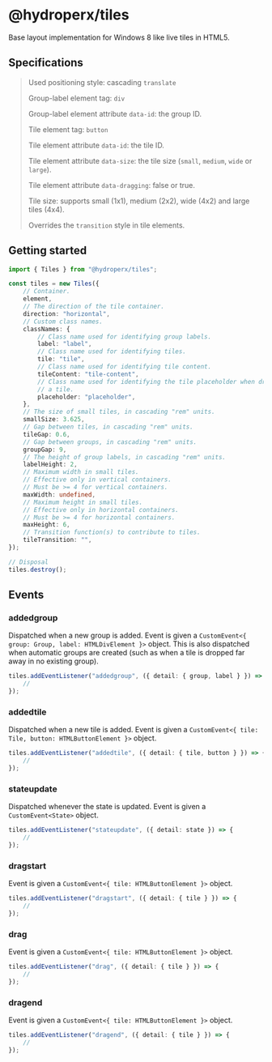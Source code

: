 # @hydroperx/tiles

Base layout implementation for Windows 8 like live tiles in HTML5.

## Specifications

<blockquote>

Used positioning style: cascading `translate`

Group-label element tag: `div`

Group-label element attribute `data-id`: the group ID.

Tile element tag: `button`

Tile element attribute `data-id`: the tile ID.

Tile element attribute `data-size`: the tile size (`small`, `medium`, `wide` or `large`).

Tile element attribute `data-dragging`: false or true.

Tile size: supports small (1x1), medium (2x2), wide (4x2) and large tiles (4x4).

Overrides the `transition` style in tile elements.

</blockquote>

## Getting started

```ts
import { Tiles } from "@hydroperx/tiles";

const tiles = new Tiles({
    // Container.
    element,
    // The direction of the tile container.
    direction: "horizontal",
    // Custom class names.
    classNames: {
        // Class name used for identifying group labels.
        label: "label",
        // Class name used for identifying tiles.
        tile: "tile",
        // Class name used for identifying tile content.
        tileContent: "tile-content",
        // Class name used for identifying the tile placeholder when dragging
        // a tile.
        placeholder: "placeholder",
    },
    // The size of small tiles, in cascading "rem" units.
    smallSize: 3.625,
    // Gap between tiles, in cascading "rem" units.
    tileGap: 0.6,
    // Gap between groups, in cascading "rem" units.
    groupGap: 9,
    // The height of group labels, in cascading "rem" units.
    labelHeight: 2,
    // Maximum width in small tiles.
    // Effective only in vertical containers.
    // Must be >= 4 for vertical containers.
    maxWidth: undefined,
    // Maximum height in small tiles.
    // Effective only in horizontal containers.
    // Must be >= 4 for horizontal containers.
    maxHeight: 6,
    // Transition function(s) to contribute to tiles.
    tileTransition: "",
});

// Disposal
tiles.destroy();
```

## Events

### addedgroup

Dispatched when a new group is added. Event is given a `CustomEvent<{ group: Group, label: HTMLDivElement }>` object. This is also dispatched when automatic groups are created (such as when a tile is dropped far away in no existing group).

```ts
tiles.addEventListener("addedgroup", ({ detail: { group, label } }) => {
    //
});
```

### addedtile

Dispatched when a new tile is added. Event is given a `CustomEvent<{ tile: Tile, button: HTMLButtonElement }>` object.

```ts
tiles.addEventListener("addedtile", ({ detail: { tile, button } }) => {
    //
});
```

### stateupdate

Dispatched whenever the state is updated. Event is given a `CustomEvent<State>` object.

```ts
tiles.addEventListener("stateupdate", ({ detail: state }) => {
    //
});
```

### dragstart

Event is given a `CustomEvent<{ tile: HTMLButtonElement }>` object.

```ts
tiles.addEventListener("dragstart", ({ detail: { tile } }) => {
    //
});
```

### drag

Event is given a `CustomEvent<{ tile: HTMLButtonElement }>` object.

```ts
tiles.addEventListener("drag", ({ detail: { tile } }) => {
    //
});
```

### dragend

Event is given a `CustomEvent<{ tile: HTMLButtonElement }>` object.

```ts
tiles.addEventListener("dragend", ({ detail: { tile } }) => {
    //
});
```